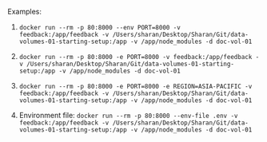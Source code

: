 Examples:

1. `docker run --rm -p 80:8000 --env PORT=8000 -v feedback:/app/feedback -v /Users/sharan/Desktop/Sharan/Git/data-volumes-01-starting-setup:/app -v /app/node_modules -d doc-vol-01`

2. `docker run --rm -p 80:8000 -e PORT=8000 -v feedback:/app/feedback -v /Users/sharan/Desktop/Sharan/Git/data-volumes-01-starting-setup:/app -v /app/node_modules -d doc-vol-01`

3. `docker run --rm -p 80:8000 -e PORT=8000 -e REGION=ASIA-PACIFIC -v feedback:/app/feedback -v /Users/sharan/Desktop/Sharan/Git/data-volumes-01-starting-setup:/app -v /app/node_modules -d doc-vol-01`

4. Environment file: `docker run --rm -p 80:8000 --env-file .env -v feedback:/app/feedback -v /Users/sharan/Desktop/Sharan/Git/data-volumes-01-starting-setup:/app -v /app/node_modules -d doc-vol-01`
